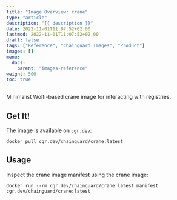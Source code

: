 ```yaml
---
title: "Image Overview: crane"
type: "article"
description: "{{ description }}"
date: 2022-11-01T11:07:52+02:00
lastmod: 2022-11-01T11:07:52+02:00
draft: false
tags: ["Reference", "Chainguard Images", "Product"]
images: []
menu:
  docs:
    parent: "images-reference"
weight: 500
toc: true
---
```




Minimalist Wolfi-based crane image for interacting with registries.

## Get It!

The image is available on `cgr.dev`:

```
docker pull cgr.dev/chainguard/crane:latest
```

## Usage

Inspect the crane image manifest using the crane image:

```
docker run --rm cgr.dev/chainguard/crane:latest manifest cgr.dev/chainguard/crane:latest
```

